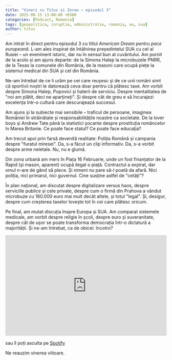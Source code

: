 ```yaml
---
title: "Vineri cu Titus și Zoran – episodul 3"
date: 2025-08-15 13:00:00 +0300
categories: [Podcast, Romania]
tags: [geopolitica, coruptie, administratie, romania, ue, sua]
author: titus
---
```


Am intrat în direct pentru episodul 3 cu titlul *American Dream pentru pace europeană*. L-am ales inspirat de întâlnirea președintelui SUA cu cel al Rusiei – un eveniment istoric, dar nu în sensul bun al cuvântului. Am pornit de la acolo și am ajuns departe: de la Simona Halep la microbuzele PNRR, de la Texas la comunele din România, de la masoni care ocupă piețe la sistemul medical din SUA și cel din România.

Ne-am întrebat de ce îi urâm pe cei care reușesc și de ce unii români simt că sportivii noștri le datorează ceva doar pentru că plătesc taxe. Am vorbit despre Simona Halep, Popovici și haterii de serviciu. Despre mentalitatea de "noi am plătit, deci ne aparțineți". Și despre cât de greu e să încurajezi excelența într-o cultură care descurajează succesul.

Am ajuns și la subiecte mai sensibile – traficul de persoane, imaginea României în străinătate și responsabilitățile noastre ca societate. De la lover boys și Andrew Tate până la statistici șocante despre prostituția româncelor în Marea Britanie. Ce poate face statul? Ce poate face educația?

Am trecut apoi prin farsă devenită realitate: Poliția Română și campania despre "furatul miresei". Da, s-a făcut un clip informativ. Da, s-a vorbit despre arme neletale. Nu, nu e glumă.

Din zona urbană am mers în Piața 16 Februarie, unde un fost finanțator de la Rapid (și mason, aparent) ocupă ilegal o piață. Contractul a expirat, dar omul n-are de gând să plece. Și nimeni nu pare să-l poată da afară. Nici poliția, nici primarul, nici guvernul. Cine susține astfel de "cetăți"?

În plan național, am discutat despre digitalizare versus haos, despre serviciile publice și cele private, despre cum o firmă din Prahova a vândut microbuze cu 160.000 euro mai mult decât altele, și totul "legal". Și, desigur, despre cum creșterea taxelor lovește tot în cei care plătesc oricum.

Pe final, am mutat discuția înspre Europa și SUA. Am comparat sistemele medicale, am vorbit despre religie în școli, despre euro și suveranitate, despre cât de ușor se poate transforma democrația într-o dictatură a majorității. Și ne-am întrebat, ca de obicei: încotro?

<iframe width="100%" height="315" src="https://www.youtube.com/embed/D80D8ZISvpw?si=QxZVOGhEBTkeEnbp" title="YouTube video player" frameborder="0" allow="accelerometer; autoplay; clipboard-write; encrypted-media; gyroscope; picture-in-picture; web-share" referrerpolicy="strict-origin-when-cross-origin" allowfullscreen></iframe>

sau îl poți asculta pe [Spotify](https://open.spotify.com/show/2Q27UKacN2bDEvc3GOaEgd)

Ne reauzim vinerea viitoare. 